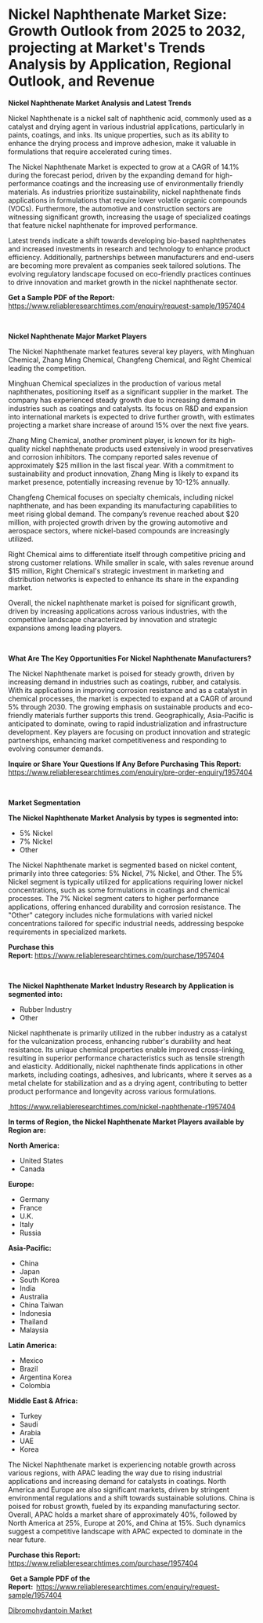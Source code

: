 <p><h1>Nickel Naphthenate Market Size: Growth Outlook from 2025 to 2032, projecting at Market's Trends Analysis by Application, Regional Outlook, and Revenue</h1></p><p><strong>Nickel Naphthenate Market Analysis and Latest Trends</strong></p>
<p><p>Nickel Naphthenate is a nickel salt of naphthenic acid, commonly used as a catalyst and drying agent in various industrial applications, particularly in paints, coatings, and inks. Its unique properties, such as its ability to enhance the drying process and improve adhesion, make it valuable in formulations that require accelerated curing times. </p><p>The Nickel Naphthenate Market is expected to grow at a CAGR of 14.1% during the forecast period, driven by the expanding demand for high-performance coatings and the increasing use of environmentally friendly materials. As industries prioritize sustainability, nickel naphthenate finds applications in formulations that require lower volatile organic compounds (VOCs). Furthermore, the automotive and construction sectors are witnessing significant growth, increasing the usage of specialized coatings that feature nickel naphthenate for improved performance.</p><p>Latest trends indicate a shift towards developing bio-based naphthenates and increased investments in research and technology to enhance product efficiency. Additionally, partnerships between manufacturers and end-users are becoming more prevalent as companies seek tailored solutions. The evolving regulatory landscape focused on eco-friendly practices continues to drive innovation and market growth in the nickel naphthenate sector.</p></p>
<p><strong>Get a Sample PDF of the Report:&nbsp;</strong> <a href="https://www.reliableresearchtimes.com/enquiry/request-sample/1957404?utm_campaign=3030&utm_medium=2&utm_source=Github&utm_content=ia&utm_term=31032025&utm_id=nickel-naphthenate">https://www.reliableresearchtimes.com/enquiry/request-sample/1957404</a></p>
<p>&nbsp;</p>
<p><strong>Nickel Naphthenate Major Market Players</strong></p>
<p><p>The Nickel Naphthenate market features several key players, with Minghuan Chemical, Zhang Ming Chemical, Changfeng Chemical, and Right Chemical leading the competition. </p><p>Minghuan Chemical specializes in the production of various metal naphthenates, positioning itself as a significant supplier in the market. The company has experienced steady growth due to increasing demand in industries such as coatings and catalysts. Its focus on R&D and expansion into international markets is expected to drive further growth, with estimates projecting a market share increase of around 15% over the next five years.</p><p>Zhang Ming Chemical, another prominent player, is known for its high-quality nickel naphthenate products used extensively in wood preservatives and corrosion inhibitors. The company reported sales revenue of approximately $25 million in the last fiscal year. With a commitment to sustainability and product innovation, Zhang Ming is likely to expand its market presence, potentially increasing revenue by 10-12% annually. </p><p>Changfeng Chemical focuses on specialty chemicals, including nickel naphthenate, and has been expanding its manufacturing capabilities to meet rising global demand. The company’s revenue reached about $20 million, with projected growth driven by the growing automotive and aerospace sectors, where nickel-based compounds are increasingly utilized. </p><p>Right Chemical aims to differentiate itself through competitive pricing and strong customer relations. While smaller in scale, with sales revenue around $15 million, Right Chemical's strategic investment in marketing and distribution networks is expected to enhance its share in the expanding market.</p><p>Overall, the nickel naphthenate market is poised for significant growth, driven by increasing applications across various industries, with the competitive landscape characterized by innovation and strategic expansions among leading players.</p></p>
<p>&nbsp;</p>
<p><strong>What Are The Key Opportunities For Nickel Naphthenate Manufacturers?</strong></p>
<p><p>The Nickel Naphthenate market is poised for steady growth, driven by increasing demand in industries such as coatings, rubber, and catalysis. With its applications in improving corrosion resistance and as a catalyst in chemical processes, the market is expected to expand at a CAGR of around 5% through 2030. The growing emphasis on sustainable products and eco-friendly materials further supports this trend. Geographically, Asia-Pacific is anticipated to dominate, owing to rapid industrialization and infrastructure development. Key players are focusing on product innovation and strategic partnerships, enhancing market competitiveness and responding to evolving consumer demands.</p></p>
<p><strong>Inquire or Share Your Questions If Any Before Purchasing This Report:</strong> <a href="https://www.reliableresearchtimes.com/enquiry/pre-order-enquiry/1957404?utm_campaign=3030&utm_medium=2&utm_source=Github&utm_content=ia&utm_term=31032025&utm_id=nickel-naphthenate">https://www.reliableresearchtimes.com/enquiry/pre-order-enquiry/1957404</a></p>
<p>&nbsp;</p>
<p><strong>Market Segmentation</strong></p>
<p><strong>The Nickel Naphthenate Market Analysis by types is segmented into:</strong></p>
<p><ul><li>5% Nickel</li><li>7% Nickel</li><li>Other</li></ul></p>
<p><p>The Nickel Naphthenate market is segmented based on nickel content, primarily into three categories: 5% Nickel, 7% Nickel, and Other. The 5% Nickel segment is typically utilized for applications requiring lower nickel concentrations, such as some formulations in coatings and chemical processes. The 7% Nickel segment caters to higher performance applications, offering enhanced durability and corrosion resistance. The "Other" category includes niche formulations with varied nickel concentrations tailored for specific industrial needs, addressing bespoke requirements in specialized markets.</p></p>
<p><strong>Purchase this Report:&nbsp;</strong><a href="https://www.reliableresearchtimes.com/purchase/1957404?utm_campaign=3030&utm_medium=2&utm_source=Github&utm_content=ia&utm_term=31032025&utm_id=nickel-naphthenate">https://www.reliableresearchtimes.com/purchase/1957404</a></p>
<p>&nbsp;</p>
<p><strong>The Nickel Naphthenate Market Industry Research by Application is segmented into:</strong></p>
<p><ul><li>Rubber Industry</li><li>Other</li></ul></p>
<p><p>Nickel naphthenate is primarily utilized in the rubber industry as a catalyst for the vulcanization process, enhancing rubber's durability and heat resistance. Its unique chemical properties enable improved cross-linking, resulting in superior performance characteristics such as tensile strength and elasticity. Additionally, nickel naphthenate finds applications in other markets, including coatings, adhesives, and lubricants, where it serves as a metal chelate for stabilization and as a drying agent, contributing to better product performance and longevity across various formulations.</p></p>
<p><a href="https://www.reliableresearchtimes.com/nickel-naphthenate-r1957404?utm_campaign=3030&utm_medium=2&utm_source=Github&utm_content=ia&utm_term=31032025&utm_id=nickel-naphthenate">&nbsp;https://www.reliableresearchtimes.com/nickel-naphthenate-r1957404</a></p>
<p><strong>In terms of Region, the Nickel Naphthenate Market Players available by Region are:</strong></p>
<p>
    <p> <strong> North America: </strong>
        <ul>
            <li>United States</li>
            <li>Canada</li>
        </ul>
        </p> 
    <p> <strong> Europe: </strong>
        <ul>
            <li>Germany</li>
            <li>France</li>
            <li>U.K.</li>
            <li>Italy</li>
            <li>Russia</li>
        </ul>
        </p> 
    <p> <strong> Asia-Pacific: </strong>
        <ul>
            <li>China</li>
            <li>Japan</li>
            <li>South Korea</li>
            <li>India</li>
            <li>Australia</li>
            <li>China Taiwan</li>
            <li>Indonesia</li>
            <li>Thailand</li>
            <li>Malaysia</li>
        </ul>
        </p> 
    <p> <strong> Latin America: </strong>
        <ul>
            <li>Mexico</li>
            <li>Brazil</li>
            <li>Argentina Korea</li>
            <li>Colombia</li>
        </ul>
        </p> 
    <p> <strong> Middle East & Africa: </strong>
        <ul>
            <li>Turkey</li>
            <li>Saudi</li>
            <li>Arabia</li>
            <li>UAE</li>
            <li>Korea</li>
        </ul>
    </p>
    </p>
<p><p>The Nickel Naphthenate market is experiencing notable growth across various regions, with APAC leading the way due to rising industrial applications and increasing demand for catalysts in coatings. North America and Europe are also significant markets, driven by stringent environmental regulations and a shift towards sustainable solutions. China is poised for robust growth, fueled by its expanding manufacturing sector. Overall, APAC holds a market share of approximately 40%, followed by North America at 25%, Europe at 20%, and China at 15%. Such dynamics suggest a competitive landscape with APAC expected to dominate in the near future.</p></p>
<p><strong>Purchase this Report: </strong><a href="https://www.reliableresearchtimes.com/purchase/1957404?utm_campaign=3030&utm_medium=2&utm_source=Github&utm_content=ia&utm_term=31032025&utm_id=nickel-naphthenate">https://www.reliableresearchtimes.com/purchase/1957404</a></p>
<p>&nbsp;<strong>Get a Sample PDF of the Report:&nbsp;&nbsp;</strong><a href="https://www.reliableresearchtimes.com/enquiry/request-sample/1957404?utm_campaign=3030&utm_medium=2&utm_source=Github&utm_content=ia&utm_term=31032025&utm_id=nickel-naphthenate">https://www.reliableresearchtimes.com/enquiry/request-sample/1957404</a></p>
<p><strong></strong></p>
<p><p><a href="https://github.com/salodipura00/Market-Research-Report-List-1/blob/main/dibromohydantoin-market.md?utm_campaign=3030&utm_medium=2&utm_source=Github&utm_content=ia&utm_term=31032025&utm_id=nickel-naphthenate">Dibromohydantoin Market</a></p></p>